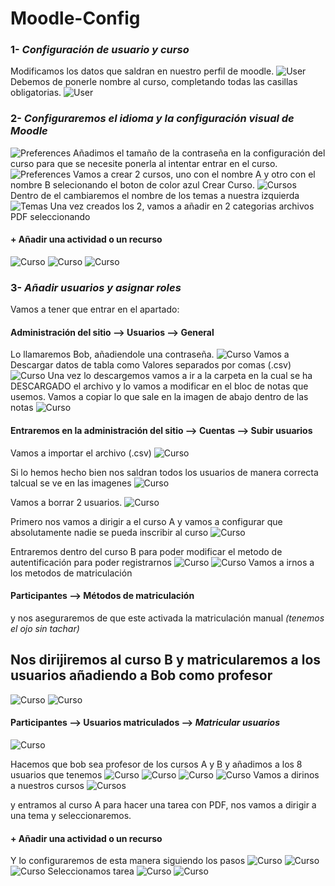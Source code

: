 # Moodle-Config
### 1- *Configuración de usuario y curso*
Modificamos los datos que saldran en nuestro perfil de moodle.
![User](1.png)
Debemos de ponerle nombre al curso, completando todas las casillas obligatorias.
![User](2.png)
### 2- *Configuraremos el idioma y la configuración visual de Moodle*
![Preferences](3.png)
Añadimos el tamaño de la contraseña en la configuración del curso para que se necesite ponerla al intentar entrar en el curso.
![Preferences](4.png)
Vamos a crear 2 cursos, uno con el nombre A y otro con el nombre B selecionando el boton de color azul Crear Curso.
![Cursos](4.1.png)
Dentro de el cambiaremos el nombre de los temas a nuestra izquierda
![Temas](3.1.png)
Una vez creados los 2, vamos a añadir en 2 categorias archivos PDF seleccionando 
#### + Añadir una actividad o un recurso
![Curso](13.png)
![Curso](14.png)
![Curso](15.png)
### 3- *Añadir usuarios y asignar roles*
Vamos a tener que entrar en el apartado:
#### Administración del sitio --> Usuarios --> General 
Lo llamaremos Bob, añadiendole una contraseña.
![Curso](16.png)
Vamos a Descargar datos de tabla como Valores separados por comas (.csv)
![Curso](17.png)
Una vez lo descargemos vamos a ir a la carpeta en la cual se ha DESCARGADO el archivo y lo vamos a modificar en el bloc de notas que usemos.
Vamos a copiar lo que sale en la imagen de abajo dentro de las notas
![Curso](18.png)

#### Entraremos en la administración del sitio --> Cuentas --> Subir usuarios
Vamos a importar el archivo (.csv)
![Curso](19.png)

Si lo hemos hecho bien nos saldran todos los usuarios de manera correcta talcual se ve en las imagenes
![Curso](20.png)

Vamos a borrar 2 usuarios.
![Curso](21.png)

Primero nos vamos a dirigir a el curso A y vamos a configurar que absolutamente nadie se pueda inscribir al curso
![Curso](21.png)

Entraremos dentro del curso B para poder modificar el metodo de autentificación para poder registrarnos
![Curso](26.png)
![Curso](27.png)
Vamos a irnos a los metodos de matriculación

#### Participantes --> Métodos de matriculación
y nos aseguraremos de que este activada la matriculación manual *(tenemos el ojo sin tachar)*
## Nos dirijiremos al curso B y matricularemos a los usuarios añadiendo a Bob como profesor
![Curso](25.png)
![Curso](29.png)
#### Participantes --> Usuarios matriculados --> *Matricular usuarios*
![Curso](27.png)

Hacemos que bob sea profesor de los cursos A y B y añadimos a los 8 usuarios que tenemos
![Curso](31.png)
![Curso](32.png)
![Curso](28.png)
![Curso](33.png)
Vamos a dirinos a nuestros cursos 
![Cursos](4.1.png)

y entramos al curso A para hacer una tarea con PDF, nos vamos a dirigir a una tema y seleccionaremos.

#### + Añadir una actividad o un recurso
Y lo configuraremos de esta manera siguiendo los pasos
![Curso](31.png)
![Curso](34.png)
![Curso](36.png)
Seleccionamos tarea
![Curso](35.png)
![Curso](37.png)







